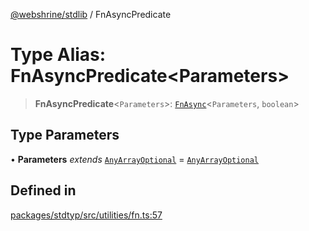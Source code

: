 [@webshrine/stdlib](../globals.md) / FnAsyncPredicate

# Type Alias: FnAsyncPredicate\<Parameters\>

> **FnAsyncPredicate**\<`Parameters`\>: [`FnAsync`](FnAsync.md)\<`Parameters`, `boolean`\>

## Type Parameters

• **Parameters** *extends* [`AnyArrayOptional`](AnyArrayOptional.md) = [`AnyArrayOptional`](AnyArrayOptional.md)

## Defined in

[packages/stdtyp/src/utilities/fn.ts:57](https://github.com/webshrine/webshrine/blob/0e16c5948921e0c95cce645760c4a8b0855b196b/packages/stdtyp/src/utilities/fn.ts#L57)
